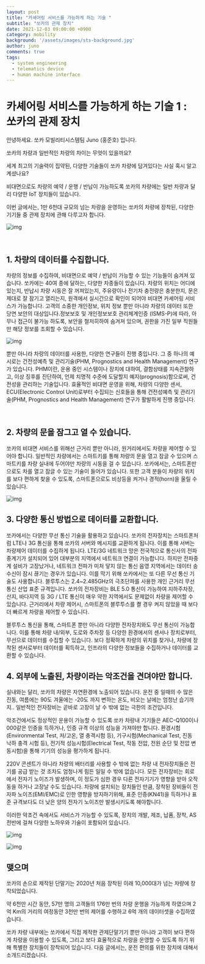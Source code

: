 ```yaml
---
layout: post
title: "카셰어링 서비스를 가능하게 하는 기술 "
subtitle: "쏘카의 관제 장치"
date: 2021-12-03 09:00:00 +0900
category: mobility
background: '/assets/images/sts-background.jpg'
author: juno
comments: true
tags:
  - system engineering
  - telematics device
  - human machine interface
---
```




# 카셰어링 서비스를 가능하게 하는 기술 1 : 쏘카의 관제 장치



안녕하세요. 쏘카 모빌리티시스템팀 Juno (홍준호) 입니다.  

쏘카의 차량과 일반적인 차량의 차이는 무엇이 있을까요?

세계 최고의 기술력이 집약된, 다양한 기술들이 쏘카 차량에 담겨있다는 사실 혹시 알고 계셨나요?

비대면으로도 차량의 예약 / 운행 / 반납이 가능하도록 쏘카의 차량에는 일반 차량과 달리 다양한 IoT 장치들이 있습니다.

이번 글에서는, 1만 6천대 규모의 넘는 차량을 운영하는 쏘카의 차량에 장착된, 다양한 기기들 중 관제 장치에 관해 다루고자 합니다.

![img](/img/socar-mobility-system-sts/sts-1-app.png)

<br />

## 1. 차량의 데이터를 수집합니다.

차량의 정보를 수집하여, 비대면으로 예약 / 반납이 가능할 수 있는 기능들이 숨겨져 있습니다. 
쏘카에는 40여 종에 달하는, 다양한 차종들이 있습니다. 차량의 위치는 어디에 있는지, 반납시 차량 시동은 잘 꺼져있는지, 주유량이나 전기차 충전량은 충분한지, 문은 제대로 잘 잠기고 열리는지, 원격에서 실시간으로 확인이 되어야 비대면 카셰어링 서비스가 가능합니다.
고객의 소중한 개인정보, 위치 정보 뿐만 아니라 차량의 데이터 또한 당연 보안의 대상입니다.정보보호 및 개인정보보호 관리체계인증 (ISMS-P)에 따라, 아무나 접근이 불가능 하도록, 보안을 철저히하여 숨겨져 있으며, 권한을 가진 일부 직원들만 해당 정보를 조회할 수 있습니다.

![img](/img/socar-mobility-system-sts/sts-2-data.jpg)

뿐만 아니라 차량의 데이터를 사용한, 다양한 연구들이 진행 중입니다. 그 중 하나의 예시로는 건전성예측 및 관리기술(PHM, Prognostics and Health Management) 연구가 있습니다. PHM이란, 운용 중인 시스템이나 장치에 대하여, 결함상태를 지속관찰하고, 이상 징후를 진단하여, 언제 치명적 수준에 도달할지 예지(prognosis)함으로써, 건전성을 관리하는 기술입니다. 효율적인 비대면 운영을 위해, 차량의 다양한 센서, ECU(Electronic Control Unit)로부터 수집되는 신호들을 통해 건전성예측 및 관리기술(PHM, Prognostics and Health Management) 연구가 활발하게 진행 중입니다. 

<br />

## 2. 차량의 문을 잠그고 열 수 있습니다.

쏘카의 비대면 서비스를 위해선 근거리 뿐만 아니라, 원거리에서도 차량을 제어할 수 있어야 합니다.
일반적인 차량에서는 스마트키를 통해 차량의 문을 열고 잠글 수 있으며 스마트키를 차량 실내에 두어야만 차량의 시동을 걸 수 있습니다.
쏘카에서는, 스마트폰만으로도 차를 열고 잠글 수 있는 기술이 들어가 있습니다.  또한 고객 분들이 차량의 위치를 보다 편하게 찾을 수 있도록, 스마트폰으로도 비상등을 켜거나 경적(horn)을 울릴 수 있습니다.

![img](/img/socar-mobility-system-sts/sts-3-app.png)



## 3. 다양한 통신 방법으로 데이터를 교환합니다.

쏘카에서는 다양한 무선 통신 기술을 활용하고 있습니다.
쏘카의 전자장치는 스마트폰처럼 LTE나 3G 통신을 통해 쏘카의 서버와 메시지를 교환하게 됩니다. 이를 통해 서버는 차량제어 데이터를 수집하게 됩니다. LTE/3G 네트워크 망은 전국적으로 통신사의 전파중계기가 설치되어 있어 대부분의 지역에서 네트워크 연결이 가능합니다. 하지만 전파중계 설비가 고장났거나, 네트워크 전파가 미처 닿지 않는 통신 음영 지역에서는 데이터 송수신이 잠시 끊기는 경우가 있습니다. 이를 막기 위해 쏘카에서는 또 다른 무선 통신 기술도 사용합니다. 블루투스는 2.4~2.485GHz의 극초단파를 사용한 개인 근거리 무선 통신 산업 표준 규격입니다. 쏘카의 전자장비는 BLE 5.0 통신이 가능하여 지하주차장, 산지, 바다지역 등 3G / LTE 통신이 매우 약한 지역에서도 문제없이 차량을 제어할 수 있습니다. 근거리에서 차량 제어시, 스마트폰의 블루투스를 켤 경우 켜지 않았을 때 보다 더 빠르게 차량을 제어할 수 있습니다.

블루투스 통신을 통해, 스마트폰 뿐만 아니라 다양한 전자장치와도 무선 통신이 가능합니다. 이를 통해 차량 내/외부, 도로와 주차장 등 다양한 환경에서의 센서나 장치로부터, 무선으로 데이터를 수집할 수 있습니다. 보다 정확하게 차량의 위치를 찾거나, 차량에 장착된 센서로부터 데이터를 획득하고, 인프라의 다양한 정보들을 수집하거나 데이터를 교환할 수 있습니다.



## 4. 외부에 노출된, 차량이라는 악조건을 견뎌야만 합니다.

실내와는 달리, 쏘카의 차량은 자연환경에 노출되어 있습니다. 운전 중 일때의 수 많은 진동, 여름에는 90도 겨울에는 -20도 까지 변하는 온도, 비오는 날에는 엄청난 습기까지.. 일반적인 전자장비는 곧바로 고장이 날 수 밖에 없는 극한의 조건입니다. 

악조건에서도 정상적인 운용이 가능할 수 있도록 쏘카 차량내 기기들은 AEC-Q100이나 000같은 인증을 득하거나, 인증 규격 이상의 성능을 가져야만 합니다.
환경시험(Environmental Test, 저/고온, 열 충격시험 등), 기구시험(Mechanical Test, 진동 낙하 충격 시험 등), 전기적 성능시험(Electrical Test, 작동 전압, 전원 순단 및 전압 변동시험)을 통해 기기의 성능을 평가하게 됩니다.

 220V 콘센트가 아니라 차량의 배터리를 사용할 수 밖에 없는 차량 내 전자장치들은 전기를 공급 받는 것 조차도 엄청나게 힘든 일일 수 밖에 없습니다. 모든 전자장비는 회로에서 전자기 노이즈가 발생하며, 이 정도가 심한 경우 다른 전자기기가 영향을 받아 오작동을 하거나 고장날 수도 있습니다. 차량에 설치되는 장치들인 만큼, 장착된 장비들이 전자파 노이즈(EMI/EMC)로 인한 영향을 방지하기위해, 표준 인증(KN41)을 득하거나 표준 규격보다도 더 낮은 양의 전자기 노이즈만 발생시키도록 해야합니다. 

이러한 악조건 속에서도 서비스가 가능할 수 있도록, 장치의 개발, 제조, 납품, 장착, AS 전반에 걸쳐 다양한 노하우와 기술이 포함되어 있습니다.

![img](/img/socar-mobility-system-sts/sts-4-env.png)

![img](/img/socar-mobility-system-sts/sts-5-soldering.png)



## 맺으며

쏘카의 손으로 제작된 단말기는 2020년 처음 장착된 이래 10,000대가 넘는 차량에 장착되었습니다.

약 6천만 시간 동안, 57만 명의 고객들의 176만 번의 차량 운행을 가능하게 하였으며 2억 Km의 거리의 여정동안 3천만 번의 제어를 수행하고 6억 개의 데이터셋을 수집하였습니다.

쏘카 차량 내부에는 쏘카에서 직접 제작한 관제단말기기 뿐만 아니라 고객이 보다 편하게 차량을 이용할 수 있도록, 그리고 보다 효율적으로 차량을 운영할 수 있도록 하기 위해 특별한 장치들이 장착되어 있습니다. 다음 글에서는, 운전 편의를 위한 장치에 대해서 소개드리겠습니다.				